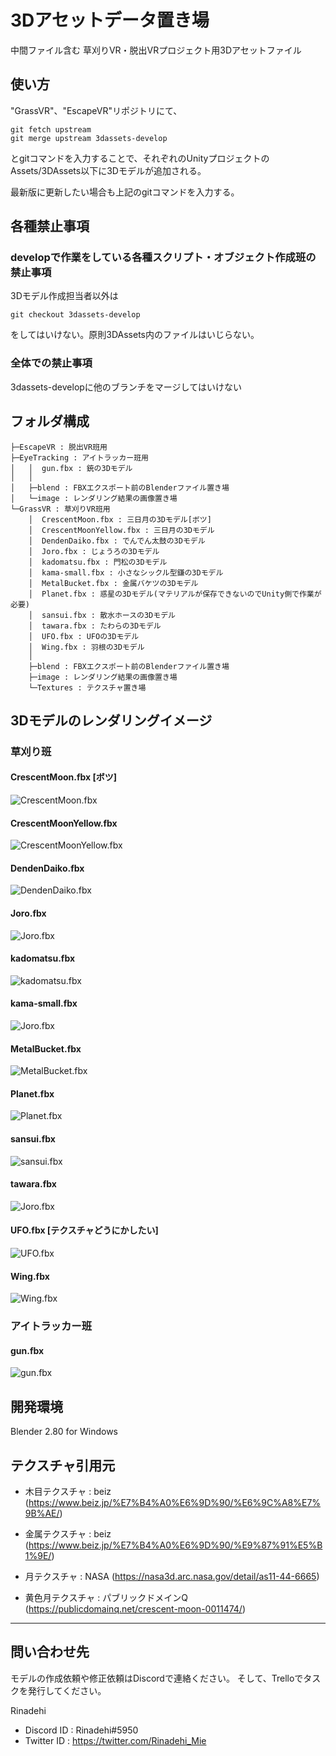 3Dアセットデータ置き場
====

中間ファイル含む 草刈りVR・脱出VRプロジェクト用3Dアセットファイル


## 使い方

"GrassVR"、"EscapeVR"リポジトリにて、

```
git fetch upstream
git merge upstream 3dassets-develop
```

とgitコマンドを入力することで、それぞれのUnityプロジェクトのAssets/3DAssets以下に3Dモデルが追加される。

最新版に更新したい場合も上記のgitコマンドを入力する。

## 各種禁止事項

### developで作業をしている各種スクリプト・オブジェクト作成班の禁止事項

3Dモデル作成担当者以外は

```
git checkout 3dassets-develop
```

をしてはいけない。原則3DAssets内のファイルはいじらない。

### 全体での禁止事項

3dassets-developに他のブランチをマージしてはいけない


## フォルダ構成

```
├─EscapeVR : 脱出VR班用
├─EyeTracking : アイトラッカー班用
│   │  gun.fbx : 銃の3Dモデル
│   │
│   ├─blend : FBXエクスポート前のBlenderファイル置き場
│   └─image : レンダリング結果の画像置き場
└─GrassVR : 草刈りVR班用
    │  CrescentMoon.fbx : 三日月の3Dモデル[ボツ]
    │  CrescentMoonYellow.fbx : 三日月の3Dモデル
    │  DendenDaiko.fbx : でんでん太鼓の3Dモデル
    │  Joro.fbx : じょうろの3Dモデル
    │  kadomatsu.fbx : 門松の3Dモデル
    │  kama-small.fbx : 小さなシックル型鎌の3Dモデル
    │  MetalBucket.fbx : 金属バケツの3Dモデル
    │  Planet.fbx : 惑星の3Dモデル(マテリアルが保存できないのでUnity側で作業が必要)
    │  sansui.fbx : 散水ホースの3Dモデル
    │  tawara.fbx : たわらの3Dモデル
    │  UFO.fbx : UFOの3Dモデル
    │  Wing.fbx : 羽根の3Dモデル
    │
    ├─blend : FBXエクスポート前のBlenderファイル置き場
    ├─image : レンダリング結果の画像置き場
    └─Textures : テクスチャ置き場
```

## 3Dモデルのレンダリングイメージ

### 草刈り班

#### CrescentMoon.fbx [ボツ]
![CrescentMoon.fbx](GrassVR/image/CrescentMoon.png)

#### CrescentMoonYellow.fbx
![CrescentMoonYellow.fbx](GrassVR/image/CrescentMoonYellow.png)

#### DendenDaiko.fbx
![DendenDaiko.fbx](GrassVR/image/DendenDaiko.png)

#### Joro.fbx
![Joro.fbx](GrassVR/image/Joro.png)

#### kadomatsu.fbx
![kadomatsu.fbx](GrassVR/image/kadomatsu.png)

#### kama-small.fbx
![Joro.fbx](GrassVR/image/kama-small.png)

#### MetalBucket.fbx
![MetalBucket.fbx](GrassVR/image/MetalBucket.png)

#### Planet.fbx
![Planet.fbx](GrassVR/image/Planet.png)

#### sansui.fbx
![sansui.fbx](GrassVR/image/sansui.png)

#### tawara.fbx
![Joro.fbx](GrassVR/image/tawara.png)

#### UFO.fbx [テクスチャどうにかしたい]
![UFO.fbx](GrassVR/image/UFO.png)

#### Wing.fbx
![Wing.fbx](GrassVR/image/Wing.png)


### アイトラッカー班

#### gun.fbx
![gun.fbx](EyeTracking/image/gun.png)

## 開発環境

Blender 2.80 for Windows

## テクスチャ引用元

* 木目テクスチャ : beiz (https://www.beiz.jp/%E7%B4%A0%E6%9D%90/%E6%9C%A8%E7%9B%AE/)

* 金属テクスチャ : beiz (https://www.beiz.jp/%E7%B4%A0%E6%9D%90/%E9%87%91%E5%B1%9E/)

* 月テクスチャ : NASA (https://nasa3d.arc.nasa.gov/detail/as11-44-6665)

* 黄色月テクスチャ : パブリックドメインQ (https://publicdomainq.net/crescent-moon-0011474/)

---


## 問い合わせ先

モデルの作成依頼や修正依頼はDiscordで連絡ください。
そして、Trelloでタスクを発行してください。

Rinadehi
* Discord ID : Rinadehi#5950
* Twitter ID : https://twitter.com/Rinadehi_Mie